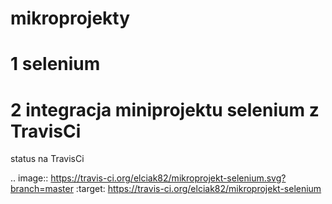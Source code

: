# mikroprojekty

# 1 selenium
# 2 integracja miniprojektu selenium z TravisCi

status na TravisCi

.. image:: https://travis-ci.org/elciak82/mikroprojekt-selenium.svg?branch=master
    :target: https://travis-ci.org/elciak82/mikroprojekt-selenium
